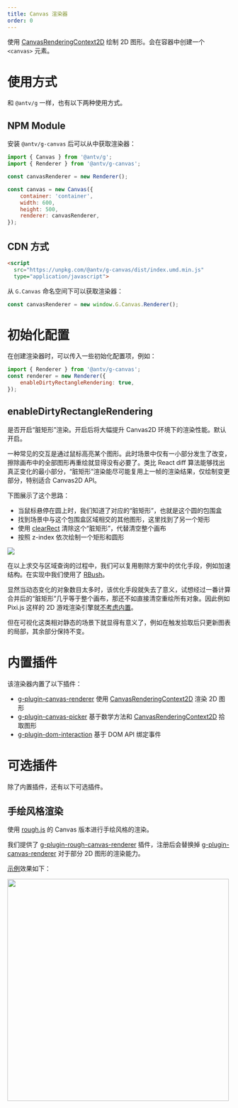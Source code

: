 ```yaml
---
title: Canvas 渲染器
order: 0
---
```


使用 [CanvasRenderingContext2D](https://developer.mozilla.org/zh-CN/docs/Web/API/CanvasRenderingContext2D) 绘制 2D 图形。会在容器中创建一个 `<canvas>` 元素。

# 使用方式

和 `@antv/g` 一样，也有以下两种使用方式。

## NPM Module

安装 `@antv/g-canvas` 后可以从中获取渲染器：

```js
import { Canvas } from '@antv/g';
import { Renderer } from '@antv/g-canvas';

const canvasRenderer = new Renderer();

const canvas = new Canvas({
    container: 'container',
    width: 600,
    height: 500,
    renderer: canvasRenderer,
});
```

## CDN 方式

```html
<script
  src="https://unpkg.com/@antv/g-canvas/dist/index.umd.min.js"
  type="application/javascript">
```

从 `G.Canvas` 命名空间下可以获取渲染器：

```js
const canvasRenderer = new window.G.Canvas.Renderer();
```

# 初始化配置

在创建渲染器时，可以传入一些初始化配置项，例如：

```js
import { Renderer } from '@antv/g-canvas';
const renderer = new Renderer({
    enableDirtyRectangleRendering: true,
});
```

## enableDirtyRectangleRendering

是否开启“脏矩形”渲染。开启后将大幅提升 Canvas2D 环境下的渲染性能。默认开启。

一种常见的交互是通过鼠标高亮某个图形。此时场景中仅有一小部分发生了改变，擦除画布中的全部图形再重绘就显得没有必要了。类比 React diff 算法能够找出真正变化的最小部分，“脏矩形”渲染能尽可能复用上一帧的渲染结果，仅绘制变更部分，特别适合 Canvas2D API。

下图展示了这个思路：

-   当鼠标悬停在圆上时，我们知道了对应的“脏矩形”，也就是这个圆的包围盒
-   找到场景中与这个包围盒区域相交的其他图形，这里找到了另一个矩形
-   使用 [clearRect](https://developer.mozilla.org/zh-CN/docs/Web/API/CanvasRenderingContext2D/clearRect) 清除这个“脏矩形”，代替清空整个画布
-   按照 z-index 依次绘制一个矩形和圆形

![](https://gw.alipayobjects.com/mdn/rms_6ae20b/afts/img/A*6zyLTL-AIbQAAAAAAAAAAAAAARQnAQ)

在以上求交与区域查询的过程中，我们可以复用剔除方案中的优化手段，例如加速结构。在实现中我们使用了 [RBush](https://github.com/mourner/rbush)。

显然当动态变化的对象数目太多时，该优化手段就失去了意义，试想经过一番计算合并后的“脏矩形”几乎等于整个画布，那还不如直接清空重绘所有对象。因此例如 Pixi.js 这样的 2D 游戏渲染引擎就[不考虑内置](https://github.com/pixijs/pixi.js/issues/3503)。

但在可视化这类相对静态的场景下就显得有意义了，例如在触发拾取后只更新图表的局部，其余部分保持不变。

# 内置插件

该渲染器内置了以下插件：

-   [g-plugin-canvas-renderer](/zh/docs/plugins/canvas-renderer) 使用 [CanvasRenderingContext2D](https://developer.mozilla.org/zh-CN/docs/Web/API/CanvasRenderingContext2D) 渲染 2D 图形
-   [g-plugin-canvas-picker](/zh/docs/plugins/canvas-picker) 基于数学方法和 [CanvasRenderingContext2D](https://developer.mozilla.org/zh-CN/docs/Web/API/CanvasRenderingContext2D) 拾取图形
-   [g-plugin-dom-interaction](/zh/docs/plugins/dom-interaction) 基于 DOM API 绑定事件

# 可选插件

除了内置插件，还有以下可选插件。

## 手绘风格渲染

使用 [rough.js](https://roughjs.com/) 的 Canvas 版本进行手绘风格的渲染。

我们提供了 [g-plugin-rough-canvas-renderer](/zh/docs/plugins/rough-canvas-renderer) 插件，注册后会替换掉 [g-plugin-canvas-renderer](/zh/docs/plugins/canvas-renderer) 对于部分 2D 图形的渲染能力。

[示例](/zh/examples/plugins#rough)效果如下：

<img src="https://gw.alipayobjects.com/mdn/rms_6ae20b/afts/img/A*d4iiS5_3YVIAAAAAAAAAAAAAARQnAQ" width="500">
